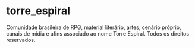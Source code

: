 # torre_espiral
Comunidade brasileira de RPG, material literário, artes, cenário próprio, canais de mídia e afins associado ao nome Torre Espiral. Todos os direitos reservados.
